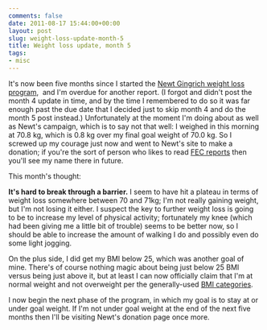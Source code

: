 ```yaml
---
comments: false
date: 2011-08-17 15:44:00+00:00
layout: post
slug: weight-loss-update-month-5
title: Weight loss update, month 5
tags:
- misc
---
```


It's now been five months since I started the [Newt Gingrich weight loss program](/2011/03/17/the-newt-gingrich-weight-loss-program/),  and I'm overdue for another report. (I forgot and didn't post the month 4 update in time, and by the time I remembered to do so it was far enough past the due date that I decided just to skip month 4 and do the month 5 post instead.) Unfortunately at the moment I'm doing about as well as Newt's campaign, which is to say not that well: I weighed in this morning at 70.8 kg, which is 0.8 kg over my final goal weight of 70.0 kg. So I screwed up my courage just now and went to Newt's site to make a donation; if you're the sort of person who likes to read [FEC reports](http://www.fec.gov/disclosure.shtml) then you'll see my name there in future.

This month's thought:

**It's hard to break through a barrier.** I seem to have hit a plateau in terms of weight loss somewhere between 70 and 71kg; I'm not really gaining weight, but I'm not losing it either. I suspect the key to further weight loss is going to be to increase my level of physical activity; fortunately my knee (which had been giving me a little bit of trouble) seems to be better now, so I should be able to increase the amount of walking I do and possibly even do some light jogging.

On the plus side, I did get my BMI below 25, which was another goal of mine. There's of course nothing magic about being just below 25 BMI versus being just above it, but at least I can now officially claim that I'm at normal weight and not overweight per the generally-used [BMI categories](http://en.wikipedia.org/wiki/Body_mass_index#Categories).

I now begin the next phase of the program, in which my goal is to stay at or under goal weight. If I'm not under goal weight at the end of the next five months then I'll be visiting Newt's donation page once more.
